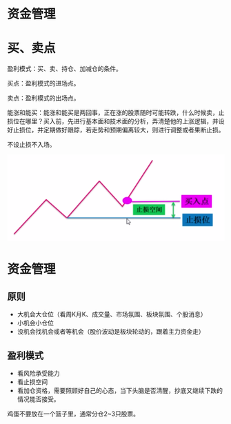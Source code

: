 资金管理
====================
# 买、卖点

盈利模式：买、卖、持仓、加减仓的条件。

买点：盈利模式的进场点。

卖点：盈利模式的出场点。

能涨和能买：能涨和能买是两回事，正在涨的股票随时可能转跌，什么时候卖，止损位在哪里？买入前，先进行基本面和技术面的分析，弄清楚他的上涨逻辑，并设好止损位，并定期做好跟踪，若走势和预期偏离较大，则进行调整或者果断止损。

不设止损不入场。
<div align="center"> <img src="images/FBSHG-20200216-01.png" width="620px"></div>

# 资金管理

## 原则
- 大机会大仓位（看周K月K、成交量、市场氛围、板块氛围、个股消息）
- 小机会小仓位
- 没机会找机会或者等机会（股价波动是板块轮动的，跟着主力资金走）

## 盈利模式
- 看风险承受能力
- 看止损空间
- 看加仓资格，需要照顾好自己的心态，当下头脑是否清醒，抄底又继续下跌的情况能否接受。

鸡蛋不要放在一个篮子里，通常分仓2~3只股票。




